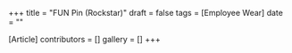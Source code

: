 +++
title = "FUN Pin (Rockstar)"
draft = false
tags = [Employee Wear]
date = ""

[Article]
contributors = []
gallery = []
+++
